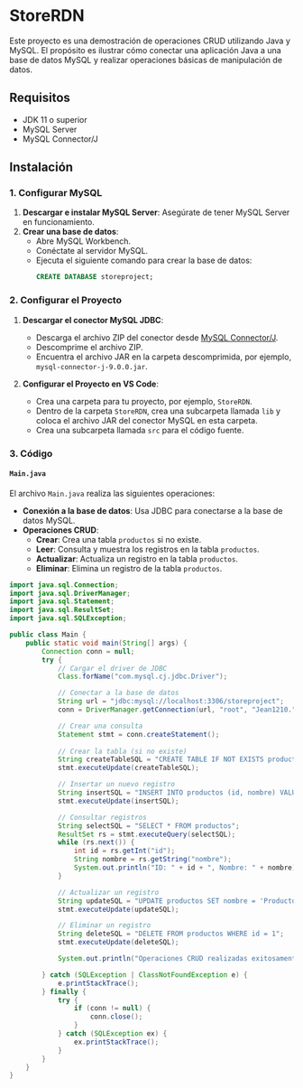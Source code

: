 # StoreRDN

Este proyecto es una demostración de operaciones CRUD utilizando Java y MySQL. El propósito es ilustrar cómo conectar una aplicación Java a una base de datos MySQL y realizar operaciones básicas de manipulación de datos.

## Requisitos

- JDK 11 o superior
- MySQL Server
- MySQL Connector/J

## Instalación

### 1. Configurar MySQL

1. **Descargar e instalar MySQL Server**: Asegúrate de tener MySQL Server en funcionamiento.
2. **Crear una base de datos**:
   - Abre MySQL Workbench.
   - Conéctate al servidor MySQL.
   - Ejecuta el siguiente comando para crear la base de datos:
     ```sql
     CREATE DATABASE storeproject;
     ```

### 2. Configurar el Proyecto

1. **Descargar el conector MySQL JDBC**:
   - Descarga el archivo ZIP del conector desde [MySQL Connector/J](https://dev.mysql.com/downloads/connector/j/).
   - Descomprime el archivo ZIP.
   - Encuentra el archivo JAR en la carpeta descomprimida, por ejemplo, `mysql-connector-j-9.0.0.jar`.

2. **Configurar el Proyecto en VS Code**:
   - Crea una carpeta para tu proyecto, por ejemplo, `StoreRDN`.
   - Dentro de la carpeta `StoreRDN`, crea una subcarpeta llamada `lib` y coloca el archivo JAR del conector MySQL en esta carpeta.
   - Crea una subcarpeta llamada `src` para el código fuente.

### 3. Código

#### `Main.java`

El archivo `Main.java` realiza las siguientes operaciones:

- **Conexión a la base de datos**: Usa JDBC para conectarse a la base de datos MySQL.
- **Operaciones CRUD**:
  - **Crear**: Crea una tabla `productos` si no existe.
  - **Leer**: Consulta y muestra los registros en la tabla `productos`.
  - **Actualizar**: Actualiza un registro en la tabla `productos`.
  - **Eliminar**: Elimina un registro de la tabla `productos`.

```java
import java.sql.Connection;
import java.sql.DriverManager;
import java.sql.Statement;
import java.sql.ResultSet;
import java.sql.SQLException;

public class Main {
    public static void main(String[] args) {
        Connection conn = null;
        try {
            // Cargar el driver de JDBC
            Class.forName("com.mysql.cj.jdbc.Driver");

            // Conectar a la base de datos
            String url = "jdbc:mysql://localhost:3306/storeproject";
            conn = DriverManager.getConnection(url, "root", "Jean1210.");

            // Crear una consulta
            Statement stmt = conn.createStatement();
            
            // Crear la tabla (si no existe)
            String createTableSQL = "CREATE TABLE IF NOT EXISTS productos (id INT PRIMARY KEY, nombre VARCHAR(50))";
            stmt.executeUpdate(createTableSQL);

            // Insertar un nuevo registro
            String insertSQL = "INSERT INTO productos (id, nombre) VALUES (1, 'Producto A')";
            stmt.executeUpdate(insertSQL);

            // Consultar registros
            String selectSQL = "SELECT * FROM productos";
            ResultSet rs = stmt.executeQuery(selectSQL);
            while (rs.next()) {
                int id = rs.getInt("id");
                String nombre = rs.getString("nombre");
                System.out.println("ID: " + id + ", Nombre: " + nombre);
            }

            // Actualizar un registro
            String updateSQL = "UPDATE productos SET nombre = 'Producto Actualizado' WHERE id = 1";
            stmt.executeUpdate(updateSQL);

            // Eliminar un registro
            String deleteSQL = "DELETE FROM productos WHERE id = 1";
            stmt.executeUpdate(deleteSQL);

            System.out.println("Operaciones CRUD realizadas exitosamente.");

        } catch (SQLException | ClassNotFoundException e) {
            e.printStackTrace();
        } finally {
            try {
                if (conn != null) {
                    conn.close();
                }
            } catch (SQLException ex) {
                ex.printStackTrace();
            }
        }
    }
}
